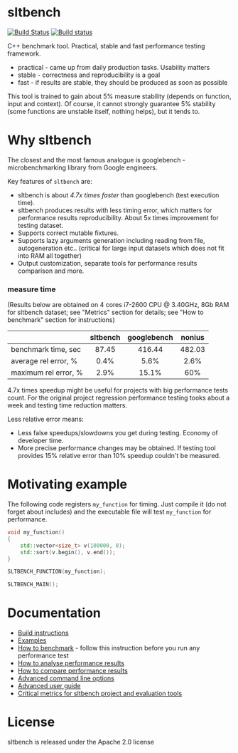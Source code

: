 # sltbench

[![Build Status](https://travis-ci.org/ivafanas/sltbench.svg)](https://travis-ci.org/ivafanas/sltbench)
[![Build status](https://ci.appveyor.com/api/projects/status/s0q3gnqprrqsahda?svg=true)](https://ci.appveyor.com/project/ivafanas/sltbench)

C++ benchmark tool. Practical, stable and fast performance testing framework.
- practical - came up from daily production tasks. Usability matters
- stable - correctness and reproducibility is a goal
- fast - if results are stable, they should be produced as soon as possible

This tool is trained to gain about 5% measure stability (depends on function,
input and context). Of course, it cannot strongly guarantee 5% stability (some
functions are unstable itself, nothing helps), but it tends to.


# Why sltbench

The closest and the most famous analogue is googlebench - microbenchmarking
library from Google engineers.

Key features of `sltbench` are:
* sltbench is about *4.7x times faster* than googlebench (test execution time).
* sltbench produces results with less timing error, which matters for
performance results reproducibility. About 5x times improvement for testing
dataset.
* Supports correct mutable fixtures.
* Supports lazy arguments generation including reading from file,
  autogeneration etc.. (critical for large input datasets which does not fit
  into RAM all together)
* Output customization, separate tools for performance results comparison and
  more.

### measure time

(Results below are obtained on 4 cores i7-2600 CPU @ 3.40GHz, 8Gb RAM
for sltbench dataset; see "Metrics" section for details; see "How to benchmark"
section for instructions)

|                      |sltbench|googlebench|nonius|
|----------------------|:------:|:---------:|:----:|
| benchmark time, sec  | 87.45  |   416.44  |482.03|
| average rel error, % |  0.4%  |    5.6%   |  2.6%|
| maximum rel error, % |  2.9%  |   15.1%   | 60%  |

4.7x times speedup might be useful for projects with big performance tests count. For the original project regression performance testing tooks about a week and testing time reduction matters.

Less relative error means:
* Less false speedups/slowdowns you get during testing. Economy of developer
  time.
* More precise performance changes may be obtained. If testing tool provides
  15% relative error than 10% speedup couldn't be measured.


# Motivating example

The following code registers `my_function` for timing. Just compile it (do not
forget about includes) and the executable file will test `my_function` for
performance.

```c++
void my_function()
{
	std::vector<size_t> v(100000, 0);
	std::sort(v.begin(), v.end());
}

SLTBENCH_FUNCTION(my_function);

SLTBENCH_MAIN();
```


# Documentation

* [Build instructions](doc/build.md)
* [Examples](doc/examples.md)
* [How to benchmark](doc/howtobenchmark.md) - follow this
  instruction before you run any performance test
* [How to analyse performance results](doc/howto_analyze_results.md)
* [How to compare performance results](doc/compare_results.md)
* [Advanced command line options](doc/commandlineoptions.md)
* [Advanced user guide](doc/advanced_user_guide.md)
* [Critical metrics for sltbench project and evaluation tools](tools/metrics/README.md)


# License

sltbench is released under the Apache 2.0 license
